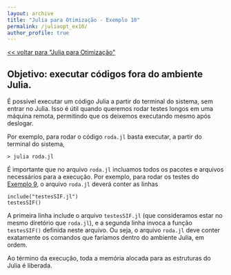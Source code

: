 ```yaml
---
layout: archive
title: "Julia para Otimização - Exemplo 10"
permalink: /juliaopt_ex10/
author_profile: true
---
```


[<< voltar para "Julia para Otimização"](/juliaopt/)

## Objetivo: executar códigos fora do ambiente Julia.

É possível executar um código Julia a partir do terminal do sistema, sem entrar no Julia. Isso é útil quando queremos rodar testes longos em uma máquina remota, permitindo que os deixemos executando mesmo após deslogar.

Por exemplo, para rodar o código `roda.jl` basta executar, a partir do terminal do sistema,
~~~
> julia roda.jl
~~~

É importante que no arquivo `roda.jl` incluamos todos os pacotes e arquivos necessários para a execução. Por exemplo, para rodar os testes do [Exemplo 9](/juliaopt_ex9/), o arquivo `roda.jl` deverá conter as linhas
~~~
include("testesSIF.jl")
testesSIF()
~~~

A primeira linha include o arquivo `testesSIF.jl` (que consideramos estar no mesmo diretório que `roda.jl`), e a segunda linha invoca a função `testesSIF()` definida neste arquivo. Ou seja, o arquivo `roda.jl` deve conter exatamente os comandos que faríamos dentro do ambiente Julia, em ordem.

Ao término da execução, toda a memória alocada para as estruturas do Julia é liberada.

